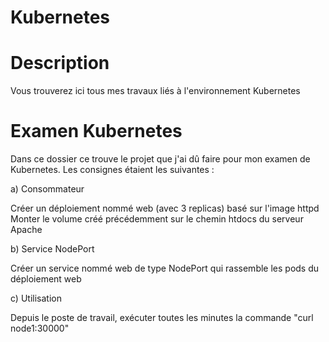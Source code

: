 # Kubernetes

# Description

Vous trouverez ici tous mes travaux liés à l'environnement Kubernetes

# Examen Kubernetes
Dans ce dossier ce trouve le projet que j'ai dû faire pour mon examen de Kubernetes. Les consignes étaient les suivantes :

a) Consommateur

Créer un déploiement nommé web (avec 3 replicas) basé sur l'image httpd
Monter le volume créé précédemment sur le chemin htdocs du serveur Apache

b) Service NodePort

Créer un service nommé web de type NodePort qui rassemble les pods du déploiement web

c) Utilisation

Depuis le poste de travail, exécuter toutes les minutes la commande "curl node1:30000"
